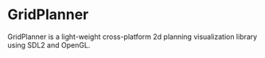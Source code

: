# GridPlanner
GridPlanner is a light-weight cross-platform 2d planning visualization library using SDL2 and OpenGL.
